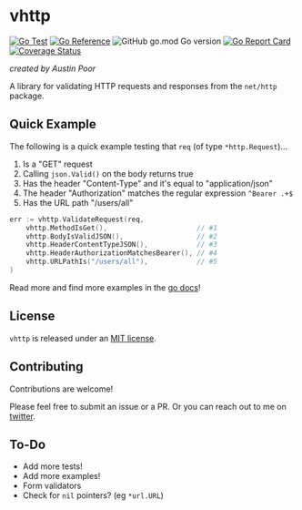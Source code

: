 # vhttp

[![Go Test](https://github.com/a-poor/vhttp/actions/workflows/go-test.yml/badge.svg)](https://github.com/a-poor/vhttp/actions/workflows/go-test.yml)
[![Go Reference](https://pkg.go.dev/badge/github.com/a-poor/vhttp.svg)](https://pkg.go.dev/github.com/a-poor/vhttp)
![GitHub go.mod Go version](https://img.shields.io/github/go-mod/go-version/a-poor/vhttp)
[![Go Report Card](https://goreportcard.com/badge/github.com/a-poor/vhttp)](https://goreportcard.com/report/github.com/a-poor/vhttp)
[![Coverage Status](https://coveralls.io/repos/github/a-poor/vhttp/badge.svg?branch=main)](https://coveralls.io/github/a-poor/vhttp?branch=main)

_created by Austin Poor_

A library for validating HTTP requests and responses from the `net/http` package.

## Quick Example

The following is a quick example testing that `req` (of type `*http.Request`)...
1. Is a "GET" request
2. Calling `json.Valid()` on the body returns true
3. Has the header "Content-Type" and it's equal to "application/json"
4. The header "Authorization" matches the regular expression `^Bearer .+$`
5. Has the URL path "/users/all"

```go
err := vhttp.ValidateRequest(req, 
    vhttp.MethodIsGet(),                      // #1
    vhttp.BodyIsValidJSON(),                  // #2
    vhttp.HeaderContentTypeJSON(),            // #3
    vhttp.HeaderAuthorizationMatchesBearer(), // #4
    vhttp.URLPathIs("/users/all"),            // #5
)
```

Read more and find more examples in the [go docs](https://pkg.go.dev/github.com/a-poor/vhttp)!

## License

`vhttp` is released under an [MIT license](./LICENSE.txt).

## Contributing

Contributions are welcome! 

Please feel free to submit an issue or a PR. Or you can reach out to me on [twitter](https://twitter.com/austin_poor).

## To-Do

- Add more tests!
- Add more examples!
- Form validators
- Check for `nil` pointers? (eg `*url.URL`)
